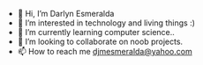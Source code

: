 - 👋 Hi, I’m Darlyn Esmeralda
- 👀 I’m interested in technology and living things :)
- 🌱 I’m currently learning computer science..
- 💞️ I’m looking to collaborate on noob projects.
- 📫 How to reach me djmesmeralda@yahoo.com

<!---
djmesmeralda/djmesmeralda is a ✨ special ✨ repository because its `README.md` (this file) appears on your GitHub profile.
You can click the Preview link to take a look at your changes.
--->
